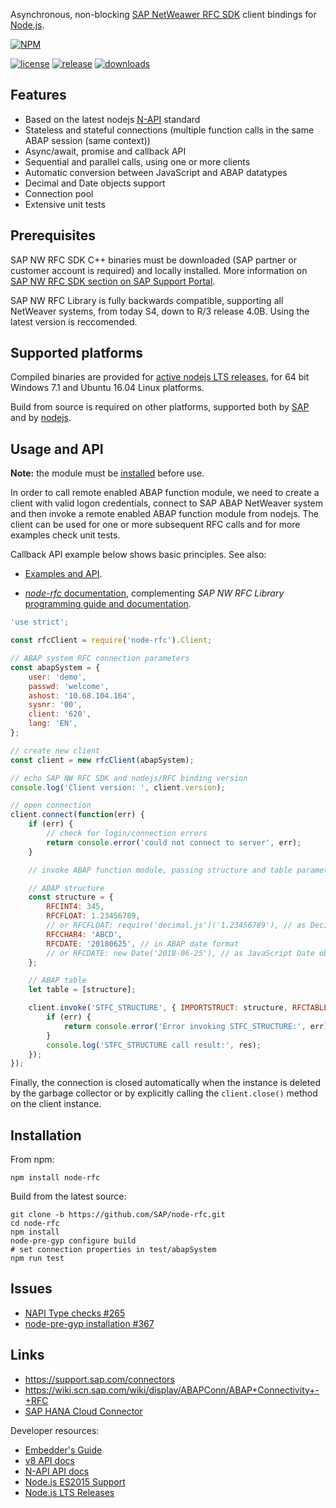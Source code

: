 Asynchronous, non-blocking [SAP NetWeawer RFC SDK](https://support.sap.com/en/products/connectors/nwrfcsdk.html) client bindings for [Node.js](http://nodejs.org/).

[![NPM](https://nodei.co/npm/node-rfc.png?downloads=true&downloadRank=true)](https://nodei.co/npm/node-rfc/)

[![license](https://img.shields.io/badge/License-Apache%202.0-blue.svg)](https://opensource.org/licenses/Apache-2.0)
[![release](https://img.shields.io/npm/v/node-rfc.svg)](https://www.npmjs.com/package/node-rfc)
[![downloads](https://img.shields.io/github/downloads/sap/node-rfc/total.svg)](https://www.npmjs.com/package/node-rfc)

## Features

-   Based on the latest nodejs [N-API](https://github.com/nodejs/node-addon-api) standard
-   Stateless and stateful connections (multiple function calls in the same ABAP session (same context))
-   Async/await, promise and callback API
-   Sequential and parallel calls, using one or more clients
-   Automatic conversion between JavaScript and ABAP datatypes
-   Decimal and Date objects support
-   Connection pool
-   Extensive unit tests

## Prerequisites

SAP NW RFC SDK C++ binaries must be downloaded (SAP partner or customer account is required) and locally installed. More information on [SAP NW RFC SDK section on SAP Support Portal](https://support.sap.com/en/product/connectors/nwrfcsdk.html).

SAP NW RFC Library is fully backwards compatible, supporting all NetWeaver systems, from today S4, down to R/3 release 4.0B. Using the latest version is reccomended.

## Supported platforms

Compiled binaries are provided for [active nodejs LTS releases](https://github.com/nodejs/LTS), for 64 bit Windows 7.1 and Ubuntu 16.04 Linux platforms.

Build from source is required on other platforms, supported both by [SAP](https://launchpad.support.sap.com/#/notes/2573790) and by [nodejs](https://github.com/nodejs/node/blob/master/BUILDING.md).

## Usage and API

**Note:** the module must be [installed](#installation) before use.

In order to call remote enabled ABAP function module, we need to create a client
with valid logon credentials, connect to SAP ABAP NetWeaver system and then invoke a
remote enabled ABAP function module from nodejs. The client can be used for one or more subsequent RFC calls and for more examples check unit tests.

Callback API example below shows basic principles. See also:

* [Examples and API](examples/README.md).

* [_node-rfc_ documentation](http://sap.github.io/node-rfc), complementing _SAP NW RFC Library_ [programming guide and documentation](https://support.sap.com/en/products/connectors/nwrfcsdk.html).


```javascript
'use strict';

const rfcClient = require('node-rfc').Client;

// ABAP system RFC connection parameters
const abapSystem = {
	user: 'demo',
	passwd: 'welcome',
	ashost: '10.68.104.164',
	sysnr: '00',
	client: '620',
	lang: 'EN',
};

// create new client
const client = new rfcClient(abapSystem);

// echo SAP NW RFC SDK and nodejs/RFC binding version
console.log('Client version: ', client.version);

// open connection
client.connect(function(err) {
	if (err) {
		// check for login/connection errors
		return console.error('could not connect to server', err);
	}

	// invoke ABAP function module, passing structure and table parameters

	// ABAP structure
	const structure = {
		RFCINT4: 345,
		RFCFLOAT: 1.23456789,
		// or RFCFLOAT: require('decimal.js')('1.23456789'), // as Decimal object
		RFCCHAR4: 'ABCD',
		RFCDATE: '20180625', // in ABAP date format
		// or RFCDATE: new Date('2018-06-25'), // as JavaScript Date object
	};

	// ABAP table
	let table = [structure];

	client.invoke('STFC_STRUCTURE', { IMPORTSTRUCT: structure, RFCTABLE: table }, function(err, res) {
		if (err) {
			return console.error('Error invoking STFC_STRUCTURE:', err);
		}
		console.log('STFC_STRUCTURE call result:', res);
	});
});
```

Finally, the connection is closed automatically when the instance is deleted by the garbage collector or by explicitly calling the `client.close()` method on the client instance.

## Installation

From npm:

```shell
npm install node-rfc
```

Build from the latest source:

```shell
git clone -b https://github.com/SAP/node-rfc.git
cd node-rfc
npm install
node-pre-gyp configure build
# set connection properties in test/abapSystem
npm run test
```

## Issues

-   [NAPI Type checks #265](https://github.com/nodejs/node-addon-api/issues/265)
-   [node-pre-gyp installation #367](https://github.com/mapbox/node-pre-gyp/issues/367)

## Links

-   https://support.sap.com/connectors
-   https://wiki.scn.sap.com/wiki/display/ABAPConn/ABAP+Connectivity+-+RFC
-   [SAP HANA Cloud Connector](https://help.hana.ondemand.com/help/frameset.htm?e6c7616abb5710148cfcf3e75d96d596.html)

Developer resources:

-   [Embedder's Guide](https://github.com/v8/v8/wiki/Embedder's%20Guide)
-   [v8 API docs](https://v8docs.nodesource.com/)
-   [N-API API docs](https://nodejs.github.io/node-addon-api/index.html)
-   [Node.js ES2015 Support](http://node.green/)
-   [Node.js LTS Releases](https://github.com/nodejs/LTS)

